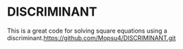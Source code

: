 # DISCRIMINANT
This is a great code for solving square equations using a discriminant.https://github.com/Mopsu4/DISCRIMINANT.git


